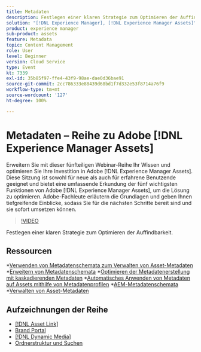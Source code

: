 ```yaml
---
title: Metadaten
description: Festlegen einer klaren Strategie zum Optimieren der Auffindbarkeit
solution: "[!DNL Experience Manager], [!DNL Experience Manager Assets]"
product: experience manager
sub-product: assets
feature: Metadata
topic: Content Management
role: User
level: Beginner
version: Cloud Service
type: Event
kt: 7339
exl-id: 35b85f97-ffe4-43f9-98ae-dae0d36bae91
source-git-commit: 2cc786333e88439d68bd1f7d332e53f8714a76f9
workflow-type: tm+mt
source-wordcount: '127'
ht-degree: 100%

---
```


# Metadaten – Reihe zu Adobe [!DNL Experience Manager Assets]

Erweitern Sie mit dieser fünfteiligen Webinar-Reihe Ihr Wissen und optimieren Sie Ihre Investition in Adobe [!DNL Experience Manager Assets]. Diese Sitzung ist sowohl für neue als auch für erfahrene Benutzende geeignet und bietet eine umfassende Erkundung der fünf wichtigsten Funktionen von Adobe [!DNL Experience Manager Assets], um die Lösung zu optimieren. Adobe-Fachleute erläutern die Grundlagen und geben Ihnen tiefgreifende Einblicke, sodass Sie für die nächsten Schritte bereit sind und sie sofort umsetzen können.

>[!VIDEO](https://video.tv.adobe.com/v/332134/?quality=12&learn=on&hidetitle=true)

Festlegen einer klaren Strategie zum Optimieren der Auffindbarkeit.

## Ressourcen

*[Verwenden von Metadatenschemata zum Verwalten von Asset-Metadaten](https://experienceleague.adobe.com/de/docs/experience-manager-learn/assets/authoring/metadata)
*[Erweitern von Metadatenschemata](https://experienceleague.adobe.com/de/docs/experience-manager-learn/assets/configuring/metadata-schemas)
*[Optimieren der Metadatenerstellung mit kaskadierenden Metadaten](https://experienceleague.adobe.com/de/docs/experience-manager-learn/assets/metadata/cascade-metadata-feature-video-use)
*[Automatisches Anwenden von Metadaten auf Assets mithilfe von Metadatenprofilen](https://experienceleague.adobe.com/de/docs/experience-manager-learn/assets/configuring/metadata-profiles)
*[AEM-Metadatenschemata](https://experienceleague.adobe.com/de/docs/experience-manager-65/content/assets/administer/metadata-schemas#administer)
*[Verwalten von Asset-Metadaten](https://experienceleague.adobe.com/de/docs/experience-manager-65/content/assets/using/metadata#RegisteringacustomnamespacewithinAEM)

## Aufzeichnungen der Reihe

* [[!DNL Asset Link]](asset-link.md)
* [Brand Portal](brand-portal.md)
* [[!DNL Dynamic Media]](dynamic-media.md)
* [Ordnerstruktur und Suchen](folder-structure-search.md)
